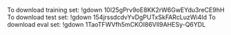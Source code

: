To download training set: !gdown 10I25gPrv9oE8KK2rW6GwEYdu3reCE9hH 
To download test set: !gdown 154jrssdcdvYvDgPUTxSkFARcLuzWi4Id
To download eval set: !gdown 1TaoTFWVfh5mCKOI86Vll9AHESy-Q6YDL
